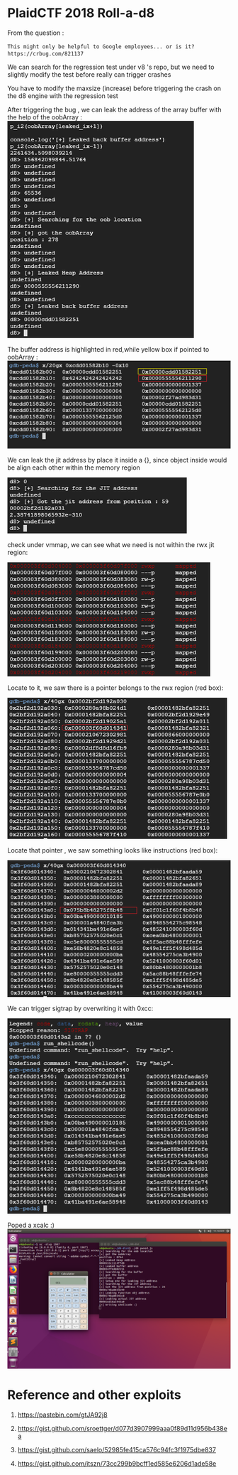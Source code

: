 # PlaidCTF 2018 Roll-a-d8

From the question : 

```
This might only be helpful to Google employees... or is it? https://crbug.com/821137
```

We can search for the regression test under v8 's repo, but we need to slightly modify the test before really can trigger crashes

You have to modify the maxsize (increase) before triggering the crash on the d8 engine with the regression test 

After triggering the bug , we can leak the address of the array buffer with the help of the oobArray :
![alt text](1.png)

The buffer address is highlighted in red,while yellow box if pointed to oobArray :
![alt text](2.png)

We can leak the jit address by place it inside a {}, since object inside would be align each other within the memory region

![alt text](3.png)

check under vmmap, we can see what we need is not within the rwx jit region:

![alt text](4.png)

Locate to it, we saw there is a pointer belongs to the rwx region  (red box): 

![alt text](5.png)

Locate that pointer , we saw something looks like instructions (red box):

![alt text](6.png)

We can trigger sigtrap by overwriting it with 0xcc:

![alt text](7.png)


Poped a xcalc :)
![alt text](8.png)


# Reference and other exploits

1. https://pastebin.com/gtJA92j8

2. https://gist.github.com/sroettger/d077d3907999aaa0f89d11d956b438ea

3. https://gist.github.com/saelo/52985fe415ca576c94fc3f1975dbe837

4. https://gist.github.com/itszn/73cc299b9bcff1ed585e6206d1ade58e



